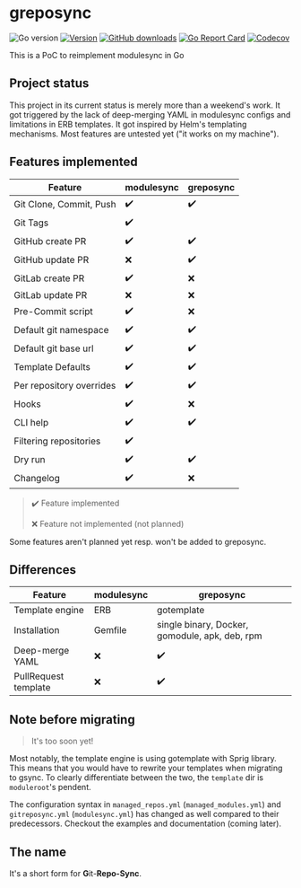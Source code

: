 # greposync

![Go version](https://img.shields.io/github/go-mod/go-version/ccremer/go-command-pipeline)
[![Version](https://img.shields.io/github/v/release/ccremer/go-command-pipeline)][releases]
[![GitHub downloads](https://img.shields.io/github/downloads/ccremer/go-command-pipeline/total)][releases]
[![Go Report Card](https://goreportcard.com/badge/github.com/ccremer/greposync)][goreport]
[![Codecov](https://img.shields.io/codecov/c/github/ccremer/greposync?token=6DQY7397LS)][codecov]

This is a PoC to reimplement modulesync in Go

## Project status

This project in its current status is merely more than a weekend's work.
It got triggered by the lack of deep-merging YAML in modulesync configs and limitations in ERB templates.
It got inspired by Helm's templating mechanisms.
Most features are untested yet ("it works on my machine").

## Features implemented

Feature | modulesync | greposync
---     | ---        | ---
Git Clone, Commit, Push | ✔️ | ✔️
Git Tags | ✔️ |
GitHub create PR | ✔️ | ✔️
GitHub update PR | ❌ | ✔️
GitLab create PR | ✔️ | ❌
GitLab update PR | ❌ | ❌
Pre-Commit script | ✔️ | ❌
Default git namespace | ✔️ | ✔️
Default git base url | ✔️ | ✔️
Template Defaults | ✔️ | ✔️
Per repository overrides | ✔️ | ✔️
Hooks | ✔️ | ❌
CLI help | ✔️ | ✔️
Filtering repositories | ✔️ |
Dry run | ✔️ | ✔️
Changelog | ✔️ | ❌

> ✔️ Feature implemented
>
> ❌ Feature not implemented (not planned)

Some features aren't planned yet resp. won't be added to greposync.

## Differences

Feature | modulesync | greposync
---     | ---        | ---
Template engine | ERB | gotemplate
Installation | Gemfile | single binary, Docker, gomodule, apk, deb, rpm
Deep-merge YAML | ❌ | ✔️
PullRequest template | ❌ | ✔️

## Note before migrating

> It's too soon yet!

Most notably, the template engine is using gotemplate with Sprig library.
This means that you would have to rewrite your templates when migrating to gsync.
To clearly differentiate between the two, the `template` dir is `moduleroot`'s pendent.

The configuration syntax in `managed_repos.yml` (`managed_modules.yml`) and `gitreposync.yml` (`modulesync.yml`) has changed as well compared to their predecessors.
Checkout the examples and documentation (coming later).

## The name

It's a short form for **G**it-**Repo-Sync**.


[releases]: https://github.com/ccremer/greposync/releases
[codecov]: https://app.codecov.io/gh/ccremer/greposync
[goreport]: https://goreportcard.com/report/github.com/ccremer/greposync

